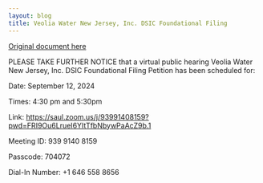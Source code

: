 ```yaml
---
layout: blog
title: Veolia Water New Jersey, Inc. DSIC Foundational Filing
---
```


[Original document here](https://storage.googleapis.com/static.rutherford-nj.com/borough-clerk/posts/00%20VWNJ%20WR24060400%20Public%20Notice.pdf)

PLEASE TAKE FURTHER NOTICE that a virtual public hearing Veolia Water New Jersey, Inc. DSIC Foundational Filing Petition has been scheduled for:

Date: September 12, 2024

Times: 4:30 pm and 5:30pm

Link: https://saul.zoom.us/j/93991408159?pwd=FRI9Ou6LrueI6YItTfbNbywPaAcZ9b.1

Meeting ID: 939 9140 8159

Passcode: 704072

Dial-In Number: +1 646 558 8656

